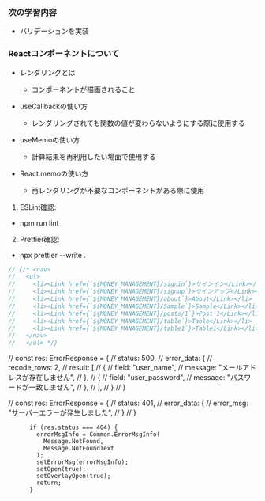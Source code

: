 ### 次の学習内容

- バリデーションを実装

### Reactコンポーネントについて

- レンダリングとは

  - コンポーネントが描画されること

- useCallbackの使い方

  - レンダリングされても関数の値が変わらないようにする際に使用する

- useMemoの使い方

  - 計算結果を再利用したい場面で使用する

- React.memoの使い方

  - 再レンダリングが不要なコンポーネントがある際に使用

1. ESLint確認:

- npm run lint

2. Prettier確認:

- npx prettier --write .

```typescript
// {/* <nav>
//   <ul>
//     <li><Link href={`${MONEY_MANAGEMENT}/signin`}>サインイン</Link></li>
//     <li><Link href={`${MONEY_MANAGEMENT}/signup`}>サインアップ</Link></li>
//     <li><Link href={`${MONEY_MANAGEMENT}/about`}>About</Link></li>
//     <li><Link href={`${MONEY_MANAGEMENT}/Sample`}>Sample</Link></li>
//     <li><Link href={`${MONEY_MANAGEMENT}/posts/1`}>Post 1</Link></li>
//     <li><Link href={`${MONEY_MANAGEMENT}/table`}>Table</Link></li>
//     <li><Link href={`${MONEY_MANAGEMENT}/table1`}>Table1</Link></li>
//   </nav>
//   </ul> */}
```

// const res: ErrorResponse = {
// status: 500,
// error_data: {
// recode_rows: 2,
// result: [
// {
// field: "user_name",
// message: "メールアドレスが存在しません",
// },
// {
// field: "user_password",
// message: "パスワードが一致しません",
// },
// ],
// }
// }

// const res: ErrorResponse = {
// status: 401,
// error_data: {
// error_msg: "サーバーエラーが発生しました",
// }
// }

          if (res.status === 404) {
            errorMsgInfo = Common.ErrorMsgInfo(
              Message.NotFound,
              Message.NotFoundText
            );
            setErrorMsg(errorMsgInfo);
            setOpen(true);
            setOverlayOpen(true);
            return;
          }
